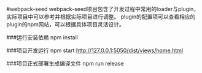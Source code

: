 #webpack-seed
	webpack-seed项目包含了开发过程中常用的loader与plugin，实际项目中可以参考并根据实际项目进行调整。
	plugin的配置项可以查看相应的plugin的npm网站，可以根据具体项目灵活设计。

###运行安装依赖
	npm install

###项目开发运行
	npm start
  http://127.0.0.1:5050/dist/views/home.html

###项目正式部署生成编译文件
	npm run release
